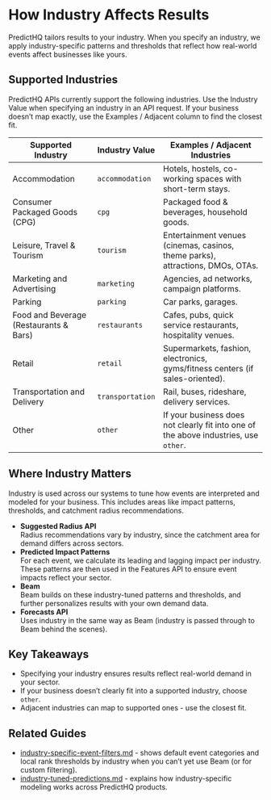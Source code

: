 # How Industry Affects Results

PredictHQ tailors results to your industry. When you specify an industry, we apply industry-specific patterns and thresholds that reflect how real-world events affect businesses like yours.

## Supported Industries

PredictHQ APIs currently support the following industries. Use the Industry Value when specifying an industry in an API request. If your business doesn’t map exactly, use the Examples / Adjacent column to find the closest fit.

| Supported Industry                     | Industry Value   | Examples / Adjacent Industries                                                       |
| -------------------------------------- | ---------------- | ------------------------------------------------------------------------------------ |
| Accommodation                          | `accommodation`  | Hotels, hostels, co-working spaces with short-term stays.                            |
| Consumer Packaged Goods (CPG)          | `cpg`            | Packaged food & beverages, household goods.                                          |
| Leisure, Travel & Tourism              | `tourism`        | Entertainment venues (cinemas, casinos, theme parks), attractions, DMOs, OTAs.       |
| Marketing and Advertising              | `marketing`      | Agencies, ad networks, campaign platforms.                                           |
| Parking                                | `parking`        | Car parks, garages.                                                                  |
| Food and Beverage (Restaurants & Bars) | `restaurants`    | Cafes, pubs, quick service restaurants, hospitality venues.                          |
| Retail                                 | `retail`         | Supermarkets, fashion, electronics, gyms/fitness centers (if sales-oriented).        |
| Transportation and Delivery            | `transportation` | Rail, buses, rideshare, delivery services.                                           |
| Other                                  | `other`          | If your business does not clearly fit into one of the above industries, use `other`. |

## Where Industry Matters

Industry is used across our systems to tune how events are interpreted and modeled for your business. This includes areas like impact patterns, thresholds, and catchment radius recommendations.

* **Suggested Radius API**\
  Radius recommendations vary by industry, since the catchment area for demand differs across sectors.
* **Predicted Impact Patterns**\
  For each event, we calculate its leading and lagging impact per industry. These patterns are then used in the Features API to ensure event impacts reflect your sector.
* **Beam**\
  Beam builds on these industry-tuned patterns and thresholds, and further personalizes results with your own demand data.
* **Forecasts API**\
  Uses industry in the same way as Beam (industry is passed through to Beam behind the scenes).

## Key Takeaways

* Specifying your industry ensures results reflect real-world demand in your sector.
* If your business doesn’t clearly fit into a supported industry, choose `other`.
* Adjacent industries can map to supported ones - use the closest fit.

## Related Guides

* [industry-specific-event-filters.md](industry-specific-event-filters.md "mention") - shows default event categories and local rank thresholds by industry when you can’t yet use Beam (or for custom filtering).
* [industry-tuned-predictions.md](../core-concepts/industry-tuned-predictions.md "mention") - explains how industry-specific modeling works across PredictHQ products.
